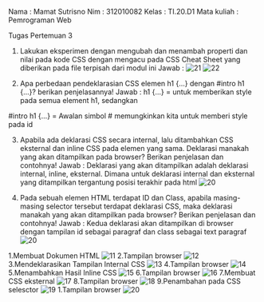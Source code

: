 Nama	: Mamat Sutrisno
Nim	: 312010082
Kelas	: TI.20.D1
Mata kuliah	: Pemrograman Web

Tugas Pertemuan 3
1. Lakukan eksperimen dengan mengubah dan menambah properti dan nilai pada kode CSS 
dengan mengacu pada CSS Cheat Sheet yang diberikan pada file terpisah dari modul ini
Jawab :
![21](https://user-images.githubusercontent.com/101656195/159932993-344ccef3-33fc-40d3-9815-a096015f7c0c.png)
![22](https://user-images.githubusercontent.com/101656195/159933002-3f46c897-e931-49ce-9b2b-7b4964d9e9a6.png)

2. Apa perbedaan pendeklarasian CSS elemen h1 {...} dengan #intro h1 {...}? berikan 
penjelasannya!
Jawab :
h1 {...} = untuk memberikan style pada semua element h1, sedangkan 

#intro h1 {...} = Awalan simbol # memungkinkan kita untuk memberi style pada id

3. Apabila ada deklarasi CSS secara internal, lalu ditambahkan CSS eksternal dan inline CSS pada 
elemen yang sama. Deklarasi manakah yang akan ditampilkan pada browser? Berikan 
penjelasan dan contohnya!
Jawab :
Deklarasi yang akan ditampilkan adalah deklarasi internal, inline, eksternal. Dimana untuk deklarasi internal dan eksternal yang ditampilkan tergantung posisi terakhir pada html
![20](https://user-images.githubusercontent.com/101656195/159937233-ccda4d39-f2be-4846-82ed-8a1e7039c417.png)


4. Pada sebuah elemen HTML terdapat ID dan Class, apabila masing-masing selector tersebut 
terdapat deklarasi CSS, maka deklarasi manakah yang akan ditampilkan pada browser? 
Berikan penjelasan dan contohnya! 
Jawab :
Kedua deklarasi akan ditampilkan di browser dengan tampilan id sebagai paragraf dan class sebagai text paragraf
![20](https://user-images.githubusercontent.com/101656195/159942251-79c7db08-481f-4e09-98f4-2afb916351a2.png)

1.Membuat Dokumen HTML
![11](https://user-images.githubusercontent.com/101656195/159923769-00102f7c-79c2-457b-ba7b-f92514ac4db2.png)
2.Tampilan browser
![12](https://user-images.githubusercontent.com/101656195/159923794-c1cc9b79-c779-4c31-bb98-e8c92d267065.png)
3.Mendeklarasikan Tampilan Internal CSS
![13](https://user-images.githubusercontent.com/101656195/159923808-f48df4bf-5f14-4b30-8341-fcbf1f07c341.png)
4.Tampilan browser
![14](https://user-images.githubusercontent.com/101656195/159923823-c8838106-03d8-4b21-94f2-aa53c9303022.png)
5.Menambahkan Hasil Inline CSS
![15](https://user-images.githubusercontent.com/101656195/159923900-4588c5b7-92c6-4fe4-860f-c2d9bd49ece6.png)
6.Tampilan browser
![16](https://user-images.githubusercontent.com/101656195/159924883-19f733a8-7005-40b3-abae-b0d24a1e918e.png)
7.Membuat CSS eksternal
![17](https://user-images.githubusercontent.com/101656195/159924899-a2cd958d-c85f-48ef-be9b-943e6c33d8f5.png)
8.Tampilan browser
![18](https://user-images.githubusercontent.com/101656195/159924906-1b1fca03-ca62-4358-890b-c0942b1eec07.png)
9.Penambahan pada CSS selesctor
![19](https://user-images.githubusercontent.com/101656195/159924910-911c6b27-ed9e-4a6d-bedf-bb27cf9afb7e.png)
1.Tampilan browser
![20](https://user-images.githubusercontent.com/101656195/159924922-102ad75d-2b7f-41c9-ba36-786e522c10b5.png)

